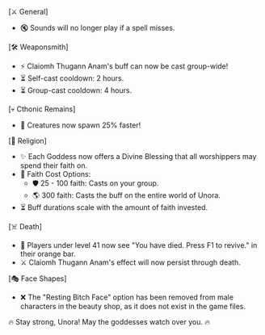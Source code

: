[⚔️ General]

- 🔇 Sounds will no longer play if a spell misses.

[🛠️ Weaponsmith]

- ⚡ Claiomh Thugann Anam's buff can now be cast group-wide!
- ⏳ Self-cast cooldown: 2 hours.
- ⏳ Group-cast cooldown: 4 hours.

[💀 Cthonic Remains]

- 👹 Creatures now spawn 25% faster!

[🙏 Religion]

- ✨ Each Goddess now offers a Divine Blessing that all worshippers may spend their faith on.
- 💖 Faith Cost Options:
    - 🛡️ 25 - 100 faith: Casts on your group.
    - 🌎 300 faith: Casts the buff on the entire world of Unora.
- ⏳ Buff durations scale with the amount of faith invested.

[☠️ Death]

- 🧸 Players under level 41 now see "You have died. Press F1 to revive." in their orange bar.
- ⚔️ Claiomh Thugann Anam's effect will now persist through death.

[🎭 Face Shapes]

- ❌ The "Resting Bitch Face" option has been removed from male characters in the beauty shop, as it does not exist in the game files.

🔥 Stay strong, Unora! May the goddesses watch over you. 🔥
